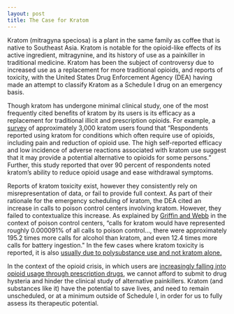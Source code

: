 ```yaml
---
layout: post
title: The Case for Kratom
---
```

Kratom (mitragyna speciosa) is a plant in the same family as coffee that is native to Southeast Asia. Kratom is notable for the opioid-like effects of its active ingredient, mitragynine, and its history of use as a painkiller in traditional medicine. Kratom has been the subject of controversy due to increased use as a replacement for more traditional opioids, and reports of toxicity, with the United States Drug Enforcement Agency (DEA) having made an attempt to classify Kratom as a Schedule I drug on an emergency basis.

Though kratom has undergone minimal clinical study, one of the most frequently cited benefits of kratom by its users is its efficacy as a replacement for traditional illicit and prescription opioids. For example, a [survey](https://www.sciencedirect.com/science/article/pii/S0376871619301966) of approximately 3,000 kratom users found that “Respondents reported using kratom for conditions which often require use of opioids, including pain and reduction of opioid use. The high self-reported efficacy and low incidence of adverse reactions associated with kratom use suggest that it may provide a potential alternative to opioids for some persons.” Further, this study reported that over 90 percent of respondents noted kratom’s ability to reduce opioid usage and ease withdrawal symptoms.

Reports of kratom toxicity exist, however they consistently rely on misrepresentation of data, or fail to provide full context. As part of their rationale for the emergency scheduling of kratom, the DEA cited an increase in calls to poison control centers involving kratom. However, they failed to contextualize this increase. As explained by [Griffin and Webb](https://www.tandfonline.com/doi/full/10.1080/02791072.2017.1371363) in the context of poison control centers, “calls for kratom would have represented roughly 0.000091% of all calls to poison control…, there were approximately 195.2 times more calls for alcohol than kratom, and even 12.4 times more calls for battery ingestion." In the few cases where kratom toxicity is reported, it is also [usually due to polysubstance use and not kratom alone.](https://accpjournals.onlinelibrary.wiley.com/doi/full/10.1002/phar.2336)

In the context of the opioid crisis, in which users are [increasingly falling into opioid usage through prescription drugs](http://explore.bl.uk/primo_library/libweb/action/display.do?tabs=detailsTab&gathStatTab=true&ct=display&fn=search&doc=ETOCRN358424350&indx=1&recIds=ETOCRN358424350), we cannot afford to submit to drug hysteria and hinder the clinical study of alternative painkillers. Kratom (and substances like it) have the potential to save lives, and need to remain unscheduled, or at a minimum outside of Schedule I, in order for us to fully assess its therapeutic potential.
